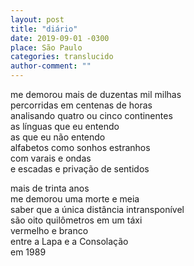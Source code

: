 ```yaml
---
layout: post
title: "diário"
date: 2019-09-01 -0300
place: São Paulo
categories: translucido
author-comment: ""
---
```


<!--more-->
me demorou mais de duzentas mil milhas  
percorridas em centenas de horas  
analisando quatro ou cinco continentes  
as línguas que eu entendo  
as que eu não entendo  
alfabetos como sonhos estranhos  
com varais e ondas  
e escadas e privação de sentidos  

mais de trinta anos  
me demorou uma morte e meia  
saber que a única distância intransponível  
são oito quilômetros em um táxi  
vermelho e branco  
entre a Lapa e a Consolação  
em 1989  
